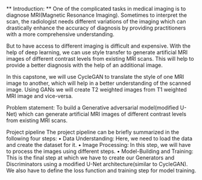 
** Introduction: **
One of the complicated tasks in medical imaging is to diagnose MRI(Magnetic Resonance Imaging). Sometimes to interpret the scan, the radiologist needs different variations of the imaging which can drastically enhance the accuracy of diagnosis by providing practitioners with a more comprehensive understanding.
 
 
But to have access to different imaging is difficult and expensive. With the help of deep learning, we can use style transfer to generate artificial MRI images of different contrast levels from existing MRI scans. This will help to provide a better diagnosis with the help of an additional image.
 
In this capstone, we will use CycleGAN to translate the style of one MRI image to another, which will help in a better understanding of the scanned image. Using GANs we will create T2 weighted images from T1 weighted MRI image and vice-versa.

Problem statement: To build a Generative adversarial model(modified U-Net) which can generate artificial MRI images of different contrast levels from existing MRI scans.

Project pipeline
The project pipeline can be briefly summarized in the following four steps:
•	Data Understanding: Here, we need to load the data and create the dataset for it.
•	Image Processing: In this step, we will have to process the images using different steps.
•	Model-Building and Training: This is the final step at which we have to create our Generators and Discriminators using a modified U-Net architecture(similar to CycleGAN). We also have to define the loss function and training step for model training.


